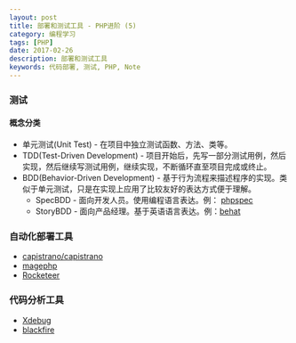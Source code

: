 ```yaml
---
layout: post
title: 部署和测试工具 - PHP进阶 (5)
category: 编程学习
tags: [PHP]
date: 2017-02-26
description: 部署和测试工具
keywords: 代码部署, 测试, PHP, Note
---
```


### 测试
#### 概念分类
* 单元测试(Unit Test) - 在项目中独立测试函数、方法、类等。
* TDD(Test-Driven Development) - 项目开始后，先写一部分测试用例，然后实现，然后继续写测试用例，继续实现，不断循环直至项目完成或终止。
* BDD(Behavior-Driven Development) - 基于行为流程来描述程序的实现。类似于单元测试，只是在实现上应用了比较友好的表达方式便于理解。
    * SpecBDD - 面向开发人员。使用编程语言表达。例： [phpspec](http://www.phpspec.net/en/stable/)
    * StoryBDD - 面向产品经理。基于英语语言表达。例：[behat](http://behat.org/en/latest/)

### 自动化部署工具
* [capistrano/capistrano](https://github.com/capistrano/capistrano)
* [magephp](http://magephp.com/)
* [Rocketeer](http://rocketeer.autopergamene.eu/)

### 代码分析工具
* [Xdebug](https://xdebug.org/)
* [blackfire](https://blackfire.io/)

